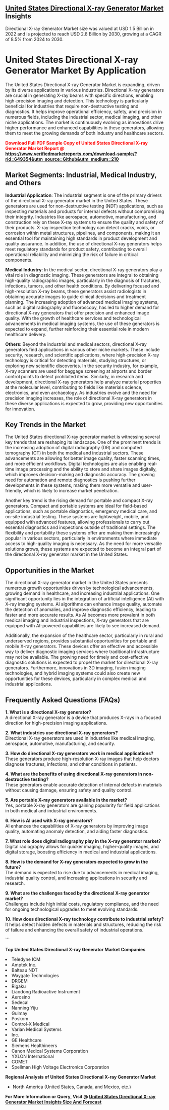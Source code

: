 <h2><a href="https://www.verifiedmarketreports.com/download-sample/?rid=649354&amp;utm_source=Github&amp;utm_medium=210" target="_blank">United States Directional X-ray Generator Market</a> Insights</h2><p>Directional X-ray Generator Market size was valued at USD 1.5 Billion in 2022 and is projected to reach USD 2.8 Billion by 2030, growing at a CAGR of 8.5% from 2024 to 2030.</p><p><h1>United States Directional X-ray Generator Market By Application</h1><p>The United States Directional X-ray Generator Market is expanding, driven by its diverse applications in various industries. Directional X-ray generators are crucial in generating X-ray beams with specific directions, enabling high-precision imaging and detection. This technology is particularly beneficial for industries that require non-destructive testing and diagnostics. It helps improve operational efficiency, safety, and precision in numerous fields, including the industrial sector, medical imaging, and other niche applications. The market is continuously evolving as innovations drive higher performance and enhanced capabilities in these generators, allowing them to meet the growing demands of both industry and healthcare sectors. <strong><p><span class=""><span style="color: #ff0000;"><strong>Download Full PDF Sample Copy of United States Directional X-ray Generator Market Report</strong> @ </span><a href="https://www.verifiedmarketreports.com/download-sample/?rid=649354&amp;utm_source=Github&amp;utm_medium=210" target="_blank">https://www.verifiedmarketreports.com/download-sample/?rid=649354&amp;utm_source=Github&amp;utm_medium=210</a></span></p></strong></p><h2>Market Segments: Industrial, Medical Industry, and Others</h2><p><strong>Industrial Application</strong>: The industrial segment is one of the primary drivers of the directional X-ray generator market in the United States. These generators are used for non-destructive testing (NDT) applications, such as inspecting materials and products for internal defects without compromising their integrity. Industries like aerospace, automotive, manufacturing, and construction rely on these X-ray systems to ensure the quality and safety of their products. X-ray inspection technology can detect cracks, voids, or corrosion within metal structures, pipelines, and components, making it an essential tool for maintaining high standards in product development and quality assurance. In addition, the use of directional X-ray generators helps meet regulatory standards for product safety, contributing to overall operational reliability and minimizing the risk of failure in critical components.<p><strong>Medical Industry</strong>: In the medical sector, directional X-ray generators play a vital role in diagnostic imaging. These generators are integral to obtaining high-quality radiographic images, particularly in the diagnosis of fractures, infections, tumors, and other health conditions. By delivering focused and high-resolution X-ray beams, these generators assist radiologists in obtaining accurate images to guide clinical decisions and treatment planning. The increasing adoption of advanced medical imaging systems, such as digital radiography and fluoroscopy, has led to higher demand for directional X-ray generators that offer precision and enhanced image quality. With the growth of healthcare services and technological advancements in medical imaging systems, the use of these generators is expected to expand, further reinforcing their essential role in modern healthcare delivery.<p><strong>Others</strong>: Beyond the industrial and medical sectors, directional X-ray generators find applications in various other niche markets. These include security, research, and scientific applications, where high-precision X-ray technology is critical for detecting materials, studying structures, or exploring new scientific discoveries. In the security industry, for example, X-ray scanners are used for baggage screening at airports and border control points to detect prohibited items. Similarly, in research and development, directional X-ray generators help analyze material properties at the molecular level, contributing to fields like materials science, electronics, and even archaeology. As industries evolve and the need for precision imaging increases, the role of directional X-ray generators in these diverse applications is expected to grow, providing new opportunities for innovation.<h2>Key Trends in the Market</h2><p>The United States directional X-ray generator market is witnessing several key trends that are reshaping its landscape. One of the prominent trends is the increasing adoption of digital radiography (DR) and computed tomography (CT) in both the medical and industrial sectors. These advancements are allowing for better image quality, faster scanning times, and more efficient workflows. Digital technologies are also enabling real-time image processing and the ability to store and share images digitally, which improves decision-making and diagnostic accuracy. The growing need for automation and remote diagnostics is pushing further developments in these systems, making them more versatile and user-friendly, which is likely to increase market penetration.<p>Another key trend is the rising demand for portable and compact X-ray generators. Compact and portable systems are ideal for field-based applications, such as portable diagnostics, emergency medical care, and on-site industrial testing. These systems are lightweight, mobile, and equipped with advanced features, allowing professionals to carry out essential diagnostics and inspections outside of traditional settings. The flexibility and portability these systems offer are making them increasingly popular in various sectors, particularly in environments where immediate access to high-quality imaging is necessary. As the need for more versatile solutions grows, these systems are expected to become an integral part of the directional X-ray generator market in the United States.<h2>Opportunities in the Market</h2><p>The directional X-ray generator market in the United States presents numerous growth opportunities driven by technological advancements, growing demand in healthcare, and increasing industrial applications. One significant opportunity lies in the integration of artificial intelligence (AI) with X-ray imaging systems. AI algorithms can enhance image quality, automate the detection of anomalies, and improve diagnostic efficiency, leading to faster and more accurate results. As AI becomes more prevalent in both medical imaging and industrial inspections, X-ray generators that are equipped with AI-powered capabilities are likely to see increased demand.<p>Additionally, the expansion of the healthcare sector, particularly in rural and underserved regions, provides substantial opportunities for portable and mobile X-ray generators. These devices offer an effective and accessible way to deliver diagnostic imaging services where traditional infrastructure may not be available. The growing need for timely and cost-effective diagnostic solutions is expected to propel the market for directional X-ray generators. Furthermore, innovations in 3D imaging, fusion imaging technologies, and hybrid imaging systems could also create new opportunities for these devices, particularly in complex medical and industrial applications.<h2>Frequently Asked Questions (FAQs)</h2><p><strong>1. What is a directional X-ray generator?</strong><br> A directional X-ray generator is a device that produces X-rays in a focused direction for high-precision imaging applications.</p><p><strong>2. What industries use directional X-ray generators?</strong><br> Directional X-ray generators are used in industries like medical imaging, aerospace, automotive, manufacturing, and security.</p><p><strong>3. How do directional X-ray generators work in medical applications?</strong><br> These generators produce high-resolution X-ray images that help doctors diagnose fractures, infections, and other conditions in patients.</p><p><strong>4. What are the benefits of using directional X-ray generators in non-destructive testing?</strong><br> These generators enable accurate detection of internal defects in materials without causing damage, ensuring safety and quality control.</p><p><strong>5. Are portable X-ray generators available in the market?</strong><br> Yes, portable X-ray generators are gaining popularity for field applications in both medical and industrial environments.</p><p><strong>6. How is AI used with X-ray generators?</strong><br> AI enhances the capabilities of X-ray generators by improving image quality, automating anomaly detection, and aiding faster diagnostics.</p><p><strong>7. What role does digital radiography play in the X-ray generator market?</strong><br> Digital radiography allows for quicker imaging, higher-quality images, and digital storage, boosting efficiency in medical and industrial applications.</p><p><strong>8. How is the demand for X-ray generators expected to grow in the future?</strong><br> The demand is expected to rise due to advancements in medical imaging, industrial quality control, and increasing applications in security and research.</p><p><strong>9. What are the challenges faced by the directional X-ray generator market?</strong><br> Challenges include high initial costs, regulatory compliance, and the need for ongoing technological upgrades to meet evolving standards.</p><p><strong>10. How does directional X-ray technology contribute to industrial safety?</strong><br> It helps detect hidden defects in materials and structures, reducing the risk of failure and enhancing the overall safety of industrial operations.</p>```</p><p><strong>Top United States Directional X-ray Generator Market Companies</strong></p><div data-test-id=""><p><li>Teledyne ICM</li><li> Amptek Inc.</li><li> Balteau NDT</li><li> Waygate Technologies</li><li> DRGEM</li><li> Rigaku</li><li> Liaodong Radioactive Instrument</li><li> Aerosino</li><li> Sedecal</li><li> Nanning Yiju</li><li> Gulmay</li><li> Poskom</li><li> Control-X Medical</li><li> Varian Medical Systems</li><li> Inc.</li><li> GE Healthcare</li><li> Siemens Healthineers</li><li> Canon Medical Systems Corporation</li><li> YXLON International</li><li> COMET</li><li> Spellman High Voltage Electronics Corporation</li></p><div><strong>Regional Analysis of&nbsp;United States Directional X-ray Generator Market</strong></div><ul><li dir="ltr"><p dir="ltr">North America&nbsp;(United States, Canada, and Mexico, etc.)</p></li></ul><p><strong>For More Information or Query, Visit @&nbsp;</strong><strong><a href="https://www.verifiedmarketreports.com/product/directional-x-ray-generator-market/?utm_source=Github&amp;utm_medium=210" target="_blank">United States Directional X-ray Generator Market Insights Size And Forecast</a></strong></p></div>
